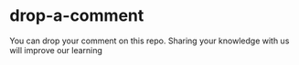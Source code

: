 # drop-a-comment
You can drop your comment on this repo. Sharing your knowledge with us will improve our learning 
